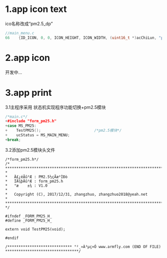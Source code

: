 # 1.app icon text

ico名称改成“pm2.5\_dp”

```c
//main_menu.c
66    {ID_ICON, 0, 0, ICON_HEIGHT, ICON_WIDTH, (uint16_t *)acChiLun, "pm2.5_dp"},
```

# 2.app icon

开发中...

# 3.app print

3.1主程序采用 状态机实现程序功能切换+pm2.5模块

```cpp
/*main.c*/
+#include "form_pm25.h"
+case MS_PM25:
+    TestPM25();                        /*pm2.5模块*/
+    ucStatus = MS_MAIN_MENU;
+break;
```

3.2添加pm2.5模块头文件

```
/*form_pm25.h*/
/*
*********************************************************************************************************
*
*	Ä£¿éÃû³Æ : PM2.5½çÃæ³ÌÐò
*	ÎÄ¼þÃû³Æ : form_pm25.h
*	°æ    ±¾ : V1.0
*
*	Copyright (C), 2017/12/31, zhangzhuo, zhangzhuo2018@yeah.net
*
*********************************************************************************************************
*/

#ifndef _FORM_PM25_H_
#define _FORM_PM25_H_

extern void TestPM25(void);

#endif

/***************************** °²¸»À³µç×Ó www.armfly.com (END OF FILE) *********************************/

```



